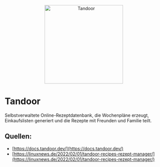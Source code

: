 <p align="center">
<a href="https://docs.tandoor.dev/"><img src="https://github.com/vabene1111/recipes/raw/develop/docs/logo_color.svg" alt="Tandoor" width="250px"></a><br/>
</p>

# Tandoor
Selbstverwaltete Online-Rezeptdatenbank, die Wochenpläne erzeugt, Einkaufslisten generiert und die Rezepte mit Freunden und Familie teilt.

## Quellen:
* [https://docs.tandoor.dev/](https://docs.tandoor.dev/)
* [https://linuxnews.de/2022/02/01/tandoor-recipes-rezept-manager/](https://linuxnews.de/2022/02/01/tandoor-recipes-rezept-manager/)
